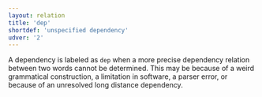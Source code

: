 ```yaml
---
layout: relation
title: 'dep'
shortdef: 'unspecified dependency'
udver: '2'
---
```


A dependency is labeled as `dep` when a more precise dependency relation between two words cannot be determined.
This may be because of a weird grammatical construction, a limitation in software, a parser error, or because of an unresolved long distance dependency.
<!-- Interlanguage links updated Út zář 29 18:41:18 CEST 2020 -->
